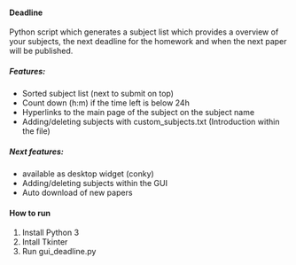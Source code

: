 #### Deadline

Python script which generates a subject list which provides a overview of
your subjects, the next deadline for the homework and when the next paper
will be published.

##### Features:
  - Sorted subject list (next to submit on top)
  - Count down (h:m) if the time left is below 24h
  - Hyperlinks to the main page of the subject on the subject name
  - Adding/deleting subjects with custom_subjects.txt (Introduction within the file)

##### Next features:
  - available as desktop widget (conky)
  - Adding/deleting subjects within the GUI
  - Auto download of new papers

#### How to run
1. Install Python 3
2. Intall Tkinter
3. Run gui_deadline.py
